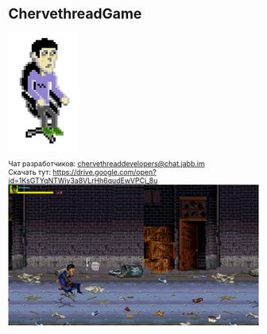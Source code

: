 # ChervethreadGame

![sprite](https://github.com/chervethread-developers/ChervethreadGame/blob/master/images/km.jpg)


Чат разработчиков: chervethreaddevelopers@chat.jabb.im
<br> Скачать тут: https://drive.google.com/open?id=1KsGTYqNTWiy3a8VLrHh6qudEwVPCj_8u
<br> ![sprite](https://github.com/chervethread-developers/ChervethreadGame/blob/master/images/screen.jpg)



